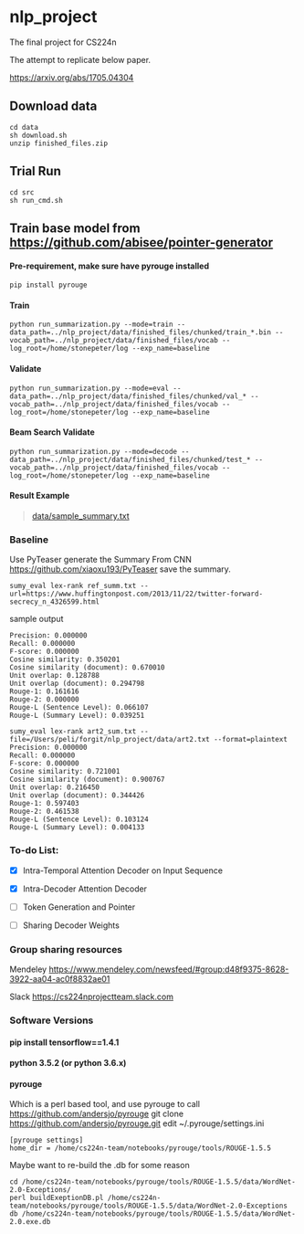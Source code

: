 # nlp_project
The final project for CS224n

The attempt to replicate below paper.

https://arxiv.org/abs/1705.04304

## Download data
```
cd data
sh download.sh
unzip finished_files.zip
```
## Trial Run
```
cd src
sh run_cmd.sh
```
## Train base model from https://github.com/abisee/pointer-generator
#### Pre-requirement, make sure have pyrouge installed
```
pip install pyrouge
```
#### Train
```
python run_summarization.py --mode=train --data_path=../nlp_project/data/finished_files/chunked/train_*.bin --vocab_path=../nlp_project/data/finished_files/vocab --log_root=/home/stonepeter/log --exp_name=baseline
```

#### Validate
```
python run_summarization.py --mode=eval --data_path=../nlp_project/data/finished_files/chunked/val_* --vocab_path=../nlp_project/data/finished_files/vocab --log_root=/home/stonepeter/log --exp_name=baseline
```
#### Beam Search Validate
```
python run_summarization.py --mode=decode --data_path=../nlp_project/data/finished_files/chunked/test_* --vocab_path=../nlp_project/data/finished_files/vocab --log_root=/home/stonepeter/log --exp_name=baseline
```
#### Result Example
> [data/sample_summary.txt](https://github.com/peter6888/nlp_project/blob/master/data/sample_summary.txt)

### Baseline
Use PyTeaser generate the Summary From CNN https://github.com/xiaoxu193/PyTeaser 
save the summary. 
```
sumy_eval lex-rank ref_summ.txt --url=https://www.huffingtonpost.com/2013/11/22/twitter-forward-secrecy_n_4326599.html
```
sample output
```
Precision: 0.000000
Recall: 0.000000
F-score: 0.000000
Cosine similarity: 0.350201
Cosine similarity (document): 0.670010
Unit overlap: 0.128788
Unit overlap (document): 0.294798
Rouge-1: 0.161616
Rouge-2: 0.000000
Rouge-L (Sentence Level): 0.066107
Rouge-L (Summary Level): 0.039251
```
```
sumy_eval lex-rank art2_sum.txt --file=/Users/peli/forgit/nlp_project/data/art2.txt --format=plaintext
Precision: 0.000000
Recall: 0.000000
F-score: 0.000000
Cosine similarity: 0.721001
Cosine similarity (document): 0.900767
Unit overlap: 0.216450
Unit overlap (document): 0.344426
Rouge-1: 0.597403
Rouge-2: 0.461538
Rouge-L (Sentence Level): 0.103124
Rouge-L (Summary Level): 0.004133
```
### To-do List:
- [x] Intra-Temporal Attention Decoder on Input Sequence 

- [x] Intra-Decoder Attention Decoder

- [ ] Token Generation and Pointer

- [ ] Sharing Decoder Weights

### Group sharing resources
Mendeley https://www.mendeley.com/newsfeed/#group:d48f9375-8628-3922-aa04-ac0f8832ae01

Slack https://cs224nprojectteam.slack.com

### Software Versions
#### pip install tensorflow==1.4.1

#### python 3.5.2 (or python 3.6.x)
#### pyrouge
Which is a perl based tool, and use pyrouge to call https://github.com/andersjo/pyrouge
git clone https://github.com/andersjo/pyrouge.git
edit ~/.pyrouge/settings.ini
```
[pyrouge settings]
home_dir = /home/cs224n-team/notebooks/pyrouge/tools/ROUGE-1.5.5
```
Maybe want to re-build the .db for some reason
```
cd /home/cs224n-team/notebooks/pyrouge/tools/ROUGE-1.5.5/data/WordNet-2.0-Exceptions/
perl buildExeptionDB.pl /home/cs224n-team/notebooks/pyrouge/tools/ROUGE-1.5.5/data/WordNet-2.0-Exceptions db /home/cs224n-team/notebooks/pyrouge/tools/ROUGE-1.5.5/data/WordNet-2.0.exe.db
```

